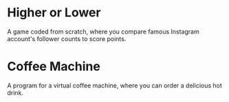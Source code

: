 # Higher or Lower
A game coded from scratch, where you compare famous Instagram account's follower counts to score points.

# Coffee Machine
A program for a virtual coffee machine, where you can order a delicious hot drink.
